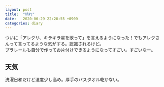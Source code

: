 ```yaml
---
layout: post
title:  "晴れ"
date:   2020-06-29 22:20:55 +0900
categories: diary
---
```


ついに「アレクサ、キラキラ星を歌って」を言えるようになった！でもアレクさんって言ってるような気がする。認識されるけど。  
プラレールも自分で作ってお片付けできるようになってすごい。すごいなー。

## 天気
洗濯日和だけど湿度少し高め。厚手のバスタオル乾かない。
